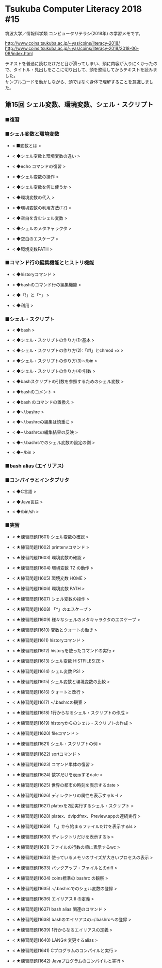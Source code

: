 # Tsukuba Computer Literacy 2018 #15

筑波大学／情報科学類 コンピュータリテラシ(2018年) の学習メモです。  

http://www.coins.tsukuba.ac.jp/~yas/coins/literacy-2018/  
http://www.coins.tsukuba.ac.jp/~yas/coins/literacy-2018/2018-06-08/index.html  

テキストを普通に読むだけだと目が滑ってしまい、頭に内容が入りにくかったので、タイトル・見出しをここに切り出して、頭を整理してからテキストを読みました。  
サンプルコードを動かしながら、頭ではなく身体で理解することを意識しました。  


## 第15回 シェル変数、環境変数、シェル・スクリプト  

### ■復習

### ■シェル変数と環境変数

- < ■変数とは >  

- < ◆シェル変数と環境変数の違い >  

- < ◆echo コマンドの復習 >  

- < ◆シェル変数の操作 >  

- < ◆シェル変数を何に使うか >  

- < ◆環境変数の代入 >  

- < ◆環境変数の利用方法(TZ) >  

- < ◆空白を含むシェル変数 >  

- < ◆シェルのメタキャラクタ >  

- < ◆空白のエスケープ >  

- < ◆環境変数PATH >  

### ■コマンド行の編集機能とヒストリ機能

- < ◆historyコマンド >  

- < ◆bashのコマンド行の編集機能 >  

- < ◆「!」と「^」 >  

- < ◆利用 >  

### ■シェル・スクリプト

- < ◆bash >  

- < ◆シェル・スクリプトの作り方(1):基本 >  

- < ◆シェル・スクリプトの作り方(2):「#!」とchmod +x >  

- < ◆シェル・スクリプトの作り方(3):~/bin >  

- < ◆シェル・スクリプトの作り方(4):引数 >  

- < ◆bashスクリプトの引数を参照するためのシェル変数 >  

- < ◆bashのコメント >  

- < ◆bash のコマンドの置換え >  

- < ◆~/.bashrc >  

- < ◆~/.bashrcの編集は慎重に >  

- < ◆~/.bashrcの編集結果の反映 >  

- < ◆~/.bashrcでのシェル変数の設定の例 >  

- < ◆~/bin >  

### ■bash alias (エイリアス)

### ■コンパイラとインタプリタ

- < ◆C言語 >  

- < ◆Java言語 >  

- < ◆/bin/sh >  

### ■実習

- < ★練習問題(1601) シェル変数の確認 >  

- < ★練習問題(1602) printenvコマンド >  

- < ★練習問題(1603) 環境変数の確認 >  

- < ★練習問題(1604) 環境変数 TZ の動作 >  

- < ★練習問題(1605) 環境変数 HOME >  

- < ★練習問題(1606) 環境変数 PATH >  

- < ★練習問題(1607) シェル変数の操作 >  

- < ★練習問題(1608) 「*」のエスケープ >  

- < ★練習問題(1609) 様々なシェルのメタキャラクタのエスケープ >  

- < ★練習問題(1610) 変数とクォートの働き >  

- < ★練習問題(1611) historyコマンド >  

- < ★練習問題(1612) historyを使ったコマンドの実行 >  

- < ★練習問題(1613) シェル変数 HISTFILESIZE >  

- < ★練習問題(1614) シェル変数 PS1 >  

- < ★練習問題(1615) シェル変数と環境変数の比較 >  

- < ★練習問題(1616) クォートと改行 >  

- < ★練習問題(1617) ~/.bashrcの観察 >  

- < ★練習問題(1618) 1行からなるシェル・スクリプトの作成 >  

- < ★練習問題(1619) historyからのシェル・スクリプトの作成 >  

- < ★練習問題(1620) fileコマンド >  

- < ★練習問題(1621) シェル・スクリプトの例 >  

- < ★練習問題(1622) sortコマンド >  

- < ★練習問題(1623) コマンド単体の復習 >  

- < ★練習問題(1624) 数字だけを表示するdate >  

- < ★練習問題(1625) 世界の都市の時刻を表示するdate >  

- < ★練習問題(1626) ディレクトリの属性を表示するls -l >  

- < ★練習問題(1627) platexを2回実行するシェル・スクリプト >  

- < ★練習問題(1628) platex、dvipdfmx、Preview.appの連続実行 >  

- < ★練習問題(1629) 「.」から始まるファイルだけを表示するls >  

- < ★練習問題(1630) ディレクトリだけを表示するls >  

- < ★練習問題(1631) ファイルの行数の順に表示するwc >  

- < ★練習問題(1632) 使っているメモリのサイズが大きいプロセスの表示 >  

- < ★練習問題(1633) バックアップ・ファイルとのdiff >  

- < ★練習問題(1634) coins標準の bashrc の観察 >  

- < ★練習問題(1635) ~/.bashrcでのシェル変数の登録 >  

- < ★練習問題(1636) エイリアス ll の定義 >  

- < ★練習問題(1637) bash alias 関連のコマンド >  

- < ★練習問題(1638) bashのエイリアスの~/.bashrcへの登録 >  

- < ★練習問題(1639) 1行からなるエイリアスの定義 >  

- < ★練習問題(1640) LANGを変更するalias >  

- < ★練習問題(1641) Cプログラムのコンパイルと実行 >  

- < ★練習問題(1642) Javaプログラムのコンパイルと実行 >  

